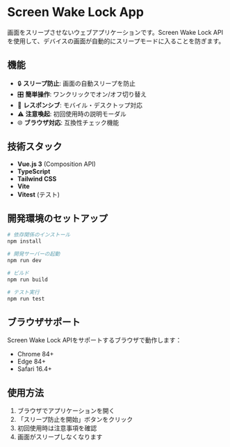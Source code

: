 # Screen Wake Lock App

画面をスリープさせないウェブアプリケーションです。Screen Wake Lock APIを使用して、デバイスの画面が自動的にスリープモードに入ることを防ぎます。

## 機能

- 🔒 **スリープ防止**: 画面の自動スリープを防止
- 🎛️ **簡単操作**: ワンクリックでオン/オフ切り替え
- 📱 **レスポンシブ**: モバイル・デスクトップ対応
- ⚠️ **注意喚起**: 初回使用時の説明モーダル
- 🌐 **ブラウザ対応**: 互換性チェック機能

## 技術スタック

- **Vue.js 3** (Composition API)
- **TypeScript**
- **Tailwind CSS**
- **Vite**
- **Vitest** (テスト)

## 開発環境のセットアップ

```bash
# 依存関係のインストール
npm install

# 開発サーバーの起動
npm run dev

# ビルド
npm run build

# テスト実行
npm run test
```

## ブラウザサポート

Screen Wake Lock APIをサポートするブラウザで動作します：
- Chrome 84+
- Edge 84+
- Safari 16.4+

## 使用方法

1. ブラウザでアプリケーションを開く
2. 「スリープ防止を開始」ボタンをクリック
3. 初回使用時は注意事項を確認
4. 画面がスリープしなくなります
